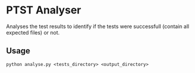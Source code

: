# PTST Analyser

Analyses the test results to identify if the tests were successfull (contain all expected files) or not.

## Usage
```
python analyse.py <tests_directory> <output_directory>
```